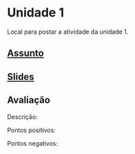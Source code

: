 # Unidade 1

Local para postar a atividade da unidade 1.  

## [Assunto](assunto.pdf "Assunto")  

## [Slides](slides.pdf "Slides")  

## Avaliação

Descrição:  

Pontos positivos:  

Pontos negativos:  
